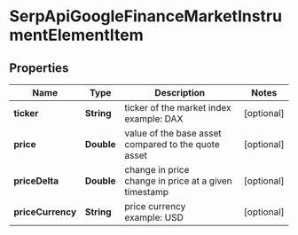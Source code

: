 # SerpApiGoogleFinanceMarketInstrumentElementItem


## Properties

| Name | Type | Description | Notes |
|------------ | ------------- | ------------- | -------------|
**ticker** | **String** | ticker of the market index<br>example: DAX |[optional]|
**price** | **Double** | value of the base asset compared to the quote asset |[optional]|
**priceDelta** | **Double** | change in price<br>change in price at a given timestamp |[optional]|
**priceCurrency** | **String** | price currency<br>example: USD |[optional]|